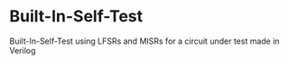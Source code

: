 # Built-In-Self-Test
 Built-In-Self-Test using LFSRs and MISRs for a circuit under test made in Verilog 

